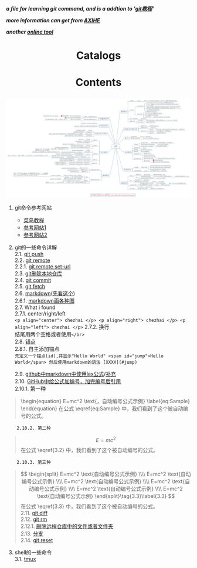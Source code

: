 ***a file for learning git command, and is a addtion to '[git教程](https://www.runoob.com/git/git-tutorial.html)'***

***more information can get from [AXIHE](https://www.axihe.com/markdown-deu/markdown-hello/markdown-tutorial.html)***

***another [online tool](http://mahua.jser.me/)***

# <p align="center"> Catalogs </p> 



# <p align="center"> Contents </p>

 ![alt github命令总结图](./pictures/git命令.jpg)</br> 
1. git命令参考网站</br> 
    + [菜鸟教程](https://www.runoob.com/git/git-tutorial.html)</br>
    + [参考网站1](https://www.jianshu.com/p/93318220cdce)</br>
    + [参考网站2](https://www.imooc.com/article/2733)</br>

2. git的一些命令详解   
2.1. [git push](https://blog.csdn.net/hobhunter/article/details/79463168)   
2.2. [git remote](https://www.cnblogs.com/irocker/p/git-remote.html)  
    2.2.1. [git remote set-url](https://blog.csdn.net/lamp_yang_3533/article/details/80379246)   
2.3. [git删除本地仓库](https://www.cnblogs.com/zgcr654321/p/9655543.html)   
2.4. [git commit](https://www.cnblogs.com/qianqiannian/p/6005628.html)   
2.5. [git fetch](https://www.cnblogs.com/chenlogin/p/6592228.html)   
2.6. [markdown](https://www.runoob.com/markdown/md-tutorial.html)([先看这个](https://www.runoob.com/markdown/md-tutorial.html))   
    2.6.1. [markdown画各种图](https://blog.csdn.net/lis_12/article/details/80693975)   
2.7. What i found   
2.7.1. center/right/left  
        ```
        <p align="center"> chezhai </p>
        <p align="right"> chezhai </p>
        <p align="left"> chezhai </p>
        ```
        2.7.2. 换行   
        结尾用两个空格或者使用`</br>`   
    2.8. [锚点](https://my.oschina.net/antsky/blog/1475173?utm_medium=referral)   
        2.8.1. 自主添加锚点  
        ```
        先定义一个锚点(id),并显示"Hello World"
        <span id="jump">Hello World</span>
        然后使用markdown的语法
        [XXXX](#jump)
        ```

    2.9. [github中markdown中使用lex公式](https://www.jianshu.com/p/25f0139637b7)\/[补充](https://www.zybuluo.com/codeep/note/163962#1%E5%A6%82%E4%BD%95%E8%BE%93%E5%85%A5%E4%B8%80%E4%B8%AA%E6%96%B9%E7%A8%8B%E5%BC%8F%E5%BA%8F%E5%88%97)    
    2.10. [GitHub中给公式加编号，加完编号后引用](https://blog.csdn.net/Mage_EE/article/details/75331889)   
        2.10.1. 第一种    
> \begin{equation}
> E=mc^2 \text{，自动编号公式示例}
> \label{eq:Sample}
> \end{equation}
> 在公式 \eqref{eq:Sample} 中，我们看到了这个被自动编号的公式。

        2.10.2. 第二种   
> $$
> E=mc^2 \tag{3.2}\label{3.2}
> $$
> 在公式 \eqref{3.2} 中，我们看到了这个被自动编号的公式。</br>

        2.10.3. 第三种   
> $$
> \begin{split}
> E=mc^2 \text{自动编号公式示例} \\\\ 
> E=mc^2 \text{自动编号公式示例} \\\\
> E=mc^2 \text{自动编号公式示例} \\\\
> E=mc^2 \text{自动编号公式示例} \\\\
> E=mc^2 \text{自动编号公式示例} \\\\
> E=mc^2 \text{自动编号公式示例}
> \end{split}\tag{3.3}\label{3.3}
> $$
> 在公式 \eqref{3.3} 中，我们看到了这个被自动编号的公式。</br>
    2.11. [git diff](https://www.cnblogs.com/qianqiannian/p/6010219.html)   
    2.12. [git rm](https://www.cnblogs.com/everfight/p/git_rm_usage.html)   
        2.12.1. [删除远程仓库中的文件或者文件夹](https://blog.csdn.net/qq_31267183/article/details/86287057)   
    2.13. [分支](https://git-scm.com/book/zh/v1/Git-%E5%88%86%E6%94%AF)   
    2.14. [git reset](https://blog.csdn.net/y491887095/article/details/79486328)

3. shell的一些命令   
3.1. [tmux](http://www.ruanyifeng.com/blog/2019/10/tmux.html)    

